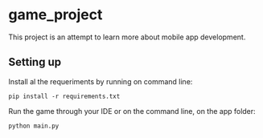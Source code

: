 # game_project

This project is an attempt to learn more about mobile app development.
## Setting up

Install al the requeriments by running on command line:
````
pip install -r requirements.txt
````

Run the game through your IDE or on the command line, on the app folder:
````
python main.py
````